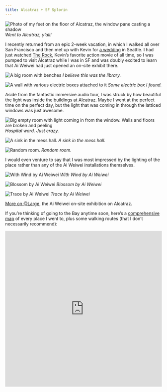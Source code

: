 ```yaml
---
title: Alcatraz + SF Splorin
---
```


![Photo of my feet on the floor of Alcatraz, the window pane casting a shadow](/assets/images/2014-10-17-alcatraz-feet.jpg)
_Went to Alcatraz, y’all!_

I recently returned from an epic 2-week vacation, in which I walked all over San Francisco and then met up with Kevin for [a wedding](http://craigandkaryn.com) in Seattle. I had just watched [The Rock](http://www.imdb.com/title/tt0117500/), Kevin’s favorite action movie of all time, so I was pumped to visit Alcatraz while I was in SF and was doubly excited to learn that Ai Weiwei had just opened an on-site exhibit there.

![A big room with benches](/assets/images/2014-10-17-alcatraz-benches.jpg)
_I believe this was the library._

![A wall with various electric boxes attached to it](/assets/images/2014-10-17-alcatraz-box.jpg)
_Some electric box I found._

Aside from the fantastic immersive audio tour, I was struck by how beautiful the light was inside the buildings at Alcatraz. Maybe I went at the perfect time on the perfect day, but the light that was coming in through the latticed windows was just awesome.  

![Big empty room with light coming in from the window. Walls and floors are broken and peeling](/assets/images/2014-10-17-alcatraz-ward.jpg)
_Hospital ward. Just crazy._

![A sink in the mess hall.](/assets/images/2014-10-17-alcatraz-sink.jpg)
_A sink in the mess hall._

![Random room.](/assets/images/2014-10-17-alcatraz-room.jpg)
_Random room._

I would even venture to say that I was most impressed by the lighting of the place rather than any of the Ai Weiwei installations themselves.

![With Wind by Ai Weiwei](/assets/images/2014-10-17-alcatraz-with_wind.jpg)
_With Wind by Ai Weiwei_

![Blossom by Ai Weiwei](/assets/images/2014-10-17-alcatraz-blossom.jpg)
_Blossom by Ai Weiwei_

![Trace by Ai Weiwei](/assets/images/2014-10-17-alcatraz-trace.jpg)
_Trace by Ai Weiwei_

[More on @Large](http://www.for-site.org/project/ai-weiwei-alcatraz/), the Ai Weiwei on-site exhibition on Alcatraz.

If you’re thinking of going to the Bay anytime soon, here’s a [comprehensive map](https://www.mapbox.com/editor/?id=psyoko.jnk51ifd#app) of every place I went to, plus some walking routes (that I don’t necessarily recommend):

<iframe width='100%' height='500px' frameBorder='0' src='https://a.tiles.mapbox.com/v4/psyoko.jnk51ifd/attribution,zoompan,zoomwheel,geocoder,share.html?access_token=pk.eyJ1IjoicHN5b2tvIiwiYSI6Ind4T05HY1kifQ.r-44XyZkJ87TR_yTWmldpA'></iframe>